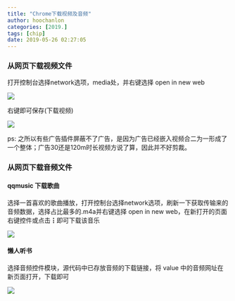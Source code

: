 ```yaml
---
title: "Chrome下载视频及音频"
author: hoochanlon
categories: [2019.]
tags: [chip]
date: 2019-05-26 02:27:05
---
```


### 从网页下载视频文件

打开控制台选择network选项，media处，并右键选择 open in new web

<!-- more -->

![](https://i.loli.net/2019/05/26/5ce98dbc8e57c32100.png)

右键即可保存(下载视频)

![](https://i.loli.net/2019/05/26/5ce98e2d51f8e34045.png)

ps: 之所以有些广告插件屏蔽不了广告，是因为广告已经嵌入视频合二为一形成了一个整体；广告30还是120m时长视频方说了算，因此并不好剪裁。

### 从网页下载音频文件

#### qqmusic 下载歌曲

选择一首喜欢的歌曲播放，打开控制台选择network选项，刷新一下获取传输来的音频数据，选择占比最多的.m4a并右键选择 open in new web，在新打开的页面右键控件或点击┇即可下载该音乐

![](https://i.postimg.cc/DZgmQkxZ/1494129-20180921235206844-339255922.png)

#### 懒人听书

选择音频控件模块，源代码中已存放音频的下载链接，将 value 中的音频网址在新页面打开，下载即可

![](https://i.postimg.cc/CKpKWLt5/1494129-20180922000325152-1749995335.png)
